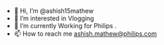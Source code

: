 - 👋 Hi, I’m @ashish15mathew
- 👀 I’m interested in Vlogging
- 🌱 I’m currently Working for Philips . 
- 📫 How to reach me ashish.mathew@philips.com

<!---
ashish15mathew/ashish15mathew is a ✨ special ✨ repository because its `README.md` (this file) appears on your GitHub profile.
You can click the Preview link to take a look at your changes.
--->
